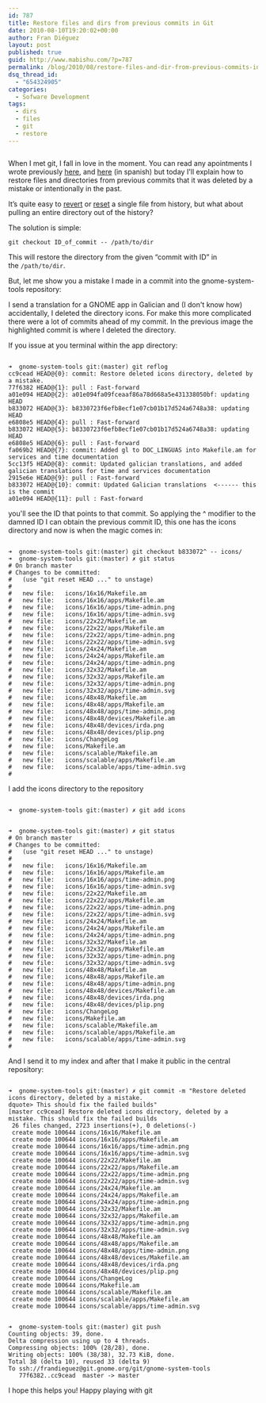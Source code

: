 ```yaml
---
id: 787
title: Restore files and dirs from previous commits in Git
date: 2010-08-10T19:20:02+00:00
author: Fran Diéguez
layout: post
published: true
guid: http://www.mabishu.com/?p=787
permalink: /blog/2010/08/restore-files-and-dir-from-previous-commits-in-git/
dsq_thread_id:
  - "654324905"
categories:
  - Sofware Development
tags:
  - dirs
  - files
  - git
  - restore
---
```

<img class="alignright" style="max-width: 300px;" title="Mistake done at gnome-system-tools with icons directory deleted" alt="" src="/assets/2010/08/Captura-de-pantalla-gitg-gnome-system-tools-master-1.png" />

When I met git, I fall in love in the moment. You can read any apointments I wrote previously <a title="Control de versiones con GIT I" href="http://www.mabishu.com/blog/2008/06/04/control-de-versiones-con-git-i/">here</a>, and <a title="Control de versiones con GIT II" href="http://www.mabishu.com/blog/2008/06/13/gestion-de-branches-y-tags-con-git-ii/">here</a> (in spanish) but today I'll explain how to restore files and directories from previous commits that it was deleted by a mistake or intentionally in the past.

It’s quite easy to <a href="http://gitready.com/intermediate/2009/03/16/rolling-back-changes-with-revert.html">revert</a> or <a href="http://gitready.com/beginner/2009/01/11/reverting-files.html">reset</a> a single file from history, but what about pulling an entire directory out of the history?

The solution is simple:

<code>git checkout ID_of_commit -- /path/to/dir</code>

This will restore the directory from the given “commit with ID” in the <code>/path/to/dir</code>.

But, let me show you a mistake I made in a commit into the gnome-system-tools repository:

I send a translation for a GNOME app in Galician and (I don't know how) accidentally, I deleted the directory icons. For make this more complicated there were a lot of commits ahead of my commit. In the previous image the highlighted commit is where I deleted the directory.

If you issue at you terminal within the app directory:
<pre><code>
➜  gnome-system-tools git:(master) git reflog
cc9cead HEAD@{0}: commit: Restore deleted icons directory, deleted by a mistake.
77f6382 HEAD@{1}: pull : Fast-forward
a01e094 HEAD@{2}: a01e094fa09fceaaf86a78d668a5e431338050bf: updating HEAD
b833072 HEAD@{3}: b8330723f6efb8ecf1e07cb01b17d524a6748a38: updating HEAD
e6808e5 HEAD@{4}: pull : Fast-forward
b833072 HEAD@{5}: b8330723f6efb8ecf1e07cb01b17d524a6748a38: updating HEAD
e6808e5 HEAD@{6}: pull : Fast-forward
fa069b2 HEAD@{7}: commit: Added gl to DOC_LINGUAS into Makefile.am for services and time documentation
5cc13f5 HEAD@{8}: commit: Updated galician translations, and added galician translations for time and services documentation
2915e6e HEAD@{9}: pull : Fast-forward
b833072 HEAD@{10}: commit: Updated Galician translations  &lt;------ this is the commit
a01e094 HEAD@{11}: pull : Fast-forward
</code></pre>
you'll see the ID that points to that commit. So applying the ^ modifier to the damned ID I can obtain the previous commit ID, this one has the icons directory and now is when the magic comes in:
<pre><code>
➜  gnome-system-tools git:(master) git checkout b833072^ -- icons/
➜  gnome-system-tools git:(master) ✗ git status
# On branch master
# Changes to be committed:
#   (use "git reset HEAD ..." to unstage)
#
#	new file:   icons/16x16/Makefile.am
#	new file:   icons/16x16/apps/Makefile.am
#	new file:   icons/16x16/apps/time-admin.png
#	new file:   icons/16x16/apps/time-admin.svg
#	new file:   icons/22x22/Makefile.am
#	new file:   icons/22x22/apps/Makefile.am
#	new file:   icons/22x22/apps/time-admin.png
#	new file:   icons/22x22/apps/time-admin.svg
#	new file:   icons/24x24/Makefile.am
#	new file:   icons/24x24/apps/Makefile.am
#	new file:   icons/24x24/apps/time-admin.png
#	new file:   icons/32x32/Makefile.am
#	new file:   icons/32x32/apps/Makefile.am
#	new file:   icons/32x32/apps/time-admin.png
#	new file:   icons/32x32/apps/time-admin.svg
#	new file:   icons/48x48/Makefile.am
#	new file:   icons/48x48/apps/Makefile.am
#	new file:   icons/48x48/apps/time-admin.png
#	new file:   icons/48x48/devices/Makefile.am
#	new file:   icons/48x48/devices/irda.png
#	new file:   icons/48x48/devices/plip.png
#	new file:   icons/ChangeLog
#	new file:   icons/Makefile.am
#	new file:   icons/scalable/Makefile.am
#	new file:   icons/scalable/apps/Makefile.am
#	new file:   icons/scalable/apps/time-admin.svg
#
</code></pre>
I add the icons directory to the repository
<pre><code>
➜  gnome-system-tools git:(master) ✗ git add icons
</code></pre>
<pre><code>
➜  gnome-system-tools git:(master) ✗ git status
# On branch master
# Changes to be committed:
#   (use "git reset HEAD ..." to unstage)
#
#	new file:   icons/16x16/Makefile.am
#	new file:   icons/16x16/apps/Makefile.am
#	new file:   icons/16x16/apps/time-admin.png
#	new file:   icons/16x16/apps/time-admin.svg
#	new file:   icons/22x22/Makefile.am
#	new file:   icons/22x22/apps/Makefile.am
#	new file:   icons/22x22/apps/time-admin.png
#	new file:   icons/22x22/apps/time-admin.svg
#	new file:   icons/24x24/Makefile.am
#	new file:   icons/24x24/apps/Makefile.am
#	new file:   icons/24x24/apps/time-admin.png
#	new file:   icons/32x32/Makefile.am
#	new file:   icons/32x32/apps/Makefile.am
#	new file:   icons/32x32/apps/time-admin.png
#	new file:   icons/32x32/apps/time-admin.svg
#	new file:   icons/48x48/Makefile.am
#	new file:   icons/48x48/apps/Makefile.am
#	new file:   icons/48x48/apps/time-admin.png
#	new file:   icons/48x48/devices/Makefile.am
#	new file:   icons/48x48/devices/irda.png
#	new file:   icons/48x48/devices/plip.png
#	new file:   icons/ChangeLog
#	new file:   icons/Makefile.am
#	new file:   icons/scalable/Makefile.am
#	new file:   icons/scalable/apps/Makefile.am
#	new file:   icons/scalable/apps/time-admin.svg
#
</code></pre>
And I send it to my index and after that I make it public in the central repository:
<pre><code>
➜  gnome-system-tools git:(master) ✗ git commit -m "Restore deleted icons directory, deleted by a mistake.
dquote> This should fix the failed builds"
[master cc9cead] Restore deleted icons directory, deleted by a mistake. This should fix the failed builds
 26 files changed, 2723 insertions(+), 0 deletions(-)
 create mode 100644 icons/16x16/Makefile.am
 create mode 100644 icons/16x16/apps/Makefile.am
 create mode 100644 icons/16x16/apps/time-admin.png
 create mode 100644 icons/16x16/apps/time-admin.svg
 create mode 100644 icons/22x22/Makefile.am
 create mode 100644 icons/22x22/apps/Makefile.am
 create mode 100644 icons/22x22/apps/time-admin.png
 create mode 100644 icons/22x22/apps/time-admin.svg
 create mode 100644 icons/24x24/Makefile.am
 create mode 100644 icons/24x24/apps/Makefile.am
 create mode 100644 icons/24x24/apps/time-admin.png
 create mode 100644 icons/32x32/Makefile.am
 create mode 100644 icons/32x32/apps/Makefile.am
 create mode 100644 icons/32x32/apps/time-admin.png
 create mode 100644 icons/32x32/apps/time-admin.svg
 create mode 100644 icons/48x48/Makefile.am
 create mode 100644 icons/48x48/apps/Makefile.am
 create mode 100644 icons/48x48/apps/time-admin.png
 create mode 100644 icons/48x48/devices/Makefile.am
 create mode 100644 icons/48x48/devices/irda.png
 create mode 100644 icons/48x48/devices/plip.png
 create mode 100644 icons/ChangeLog
 create mode 100644 icons/Makefile.am
 create mode 100644 icons/scalable/Makefile.am
 create mode 100644 icons/scalable/apps/Makefile.am
 create mode 100644 icons/scalable/apps/time-admin.svg
</code></pre>
<pre><code>
➜  gnome-system-tools git:(master) git push
Counting objects: 39, done.
Delta compression using up to 4 threads.
Compressing objects: 100% (28/28), done.
Writing objects: 100% (38/38), 32.73 KiB, done.
Total 38 (delta 10), reused 33 (delta 9)
To ssh://frandieguez@git.gnome.org/git/gnome-system-tools
   77f6382..cc9cead  master -> master</code></pre>
I hope this helps you! Happy playing with git
